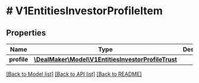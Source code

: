 # # V1EntitiesInvestorProfileItem

## Properties

Name | Type | Description | Notes
------------ | ------------- | ------------- | -------------
**profile** | [**\DealMaker\Model\V1EntitiesInvestorProfileTrust**](V1EntitiesInvestorProfileTrust.md) |  | [optional]

[[Back to Model list]](../../README.md#models) [[Back to API list]](../../README.md#endpoints) [[Back to README]](../../README.md)
